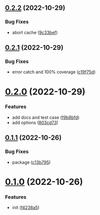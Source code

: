 ## [0.2.2](https://github.com/Innei/next-async/compare/v0.2.1...v0.2.2) (2022-10-29)


### Bug Fixes

* abort cache ([9c33bef](https://github.com/Innei/next-async/commit/9c33befdee833b4b4c64274eaa1f0e998ec7ad27))



## [0.2.1](https://github.com/Innei/next-async/compare/v0.2.0...v0.2.1) (2022-10-29)


### Bug Fixes

* error catch and 100% coverage ([c19f75d](https://github.com/Innei/next-async/commit/c19f75d5eef2513e82e49a3a182b3ef02e948c29))



# [0.2.0](https://github.com/Innei/next-async/compare/v0.1.1...v0.2.0) (2022-10-29)


### Features

* add docs and test case ([f9b8bfd](https://github.com/Innei/next-async/commit/f9b8bfdeadbe09e71dae2b7b5c3360307ebf58e9))
* add options ([803cd73](https://github.com/Innei/next-async/commit/803cd7332a4477fde506907ba8f7442a806c2e9c))



## [0.1.1](https://github.com/Innei/next-async/compare/v0.1.0...v0.1.1) (2022-10-26)


### Bug Fixes

* package ([c13b795](https://github.com/Innei/next-async/commit/c13b795f4c85e17c4ffb2bdf7296718775fc95ed))



# [0.1.0](https://github.com/Innei/next-async/compare/f4238a56be17a20d319f281a57e3870ad477384c...v0.1.0) (2022-10-26)


### Features

* init ([f4238a5](https://github.com/Innei/next-async/commit/f4238a56be17a20d319f281a57e3870ad477384c))



